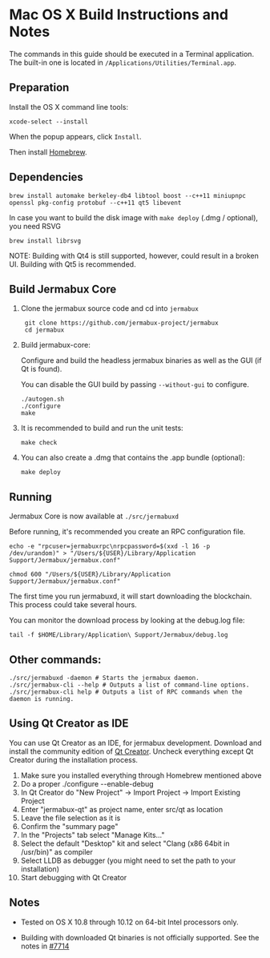 Mac OS X Build Instructions and Notes
====================================
The commands in this guide should be executed in a Terminal application.
The built-in one is located in `/Applications/Utilities/Terminal.app`.

Preparation
-----------
Install the OS X command line tools:

`xcode-select --install`

When the popup appears, click `Install`.

Then install [Homebrew](http://brew.sh).

Dependencies
----------------------

    brew install automake berkeley-db4 libtool boost --c++11 miniupnpc openssl pkg-config protobuf --c++11 qt5 libevent

In case you want to build the disk image with `make deploy` (.dmg / optional), you need RSVG

    brew install librsvg

NOTE: Building with Qt4 is still supported, however, could result in a broken UI. Building with Qt5 is recommended.

Build Jermabux Core
------------------------

1. Clone the jermabux source code and cd into `jermabux`

        git clone https://github.com/jermabux-project/jermabux
        cd jermabux

2.  Build jermabux-core:

    Configure and build the headless jermabux binaries as well as the GUI (if Qt is found).

    You can disable the GUI build by passing `--without-gui` to configure.

        ./autogen.sh
        ./configure
        make

3.  It is recommended to build and run the unit tests:

        make check

4.  You can also create a .dmg that contains the .app bundle (optional):

        make deploy

Running
-------

Jermabux Core is now available at `./src/jermabuxd`

Before running, it's recommended you create an RPC configuration file.

    echo -e "rpcuser=jermabuxrpc\nrpcpassword=$(xxd -l 16 -p /dev/urandom)" > "/Users/${USER}/Library/Application Support/Jermabux/jermabux.conf"

    chmod 600 "/Users/${USER}/Library/Application Support/Jermabux/jermabux.conf"

The first time you run jermabuxd, it will start downloading the blockchain. This process could take several hours.

You can monitor the download process by looking at the debug.log file:

    tail -f $HOME/Library/Application\ Support/Jermabux/debug.log

Other commands:
-------

    ./src/jermabuxd -daemon # Starts the jermabux daemon.
    ./src/jermabux-cli --help # Outputs a list of command-line options.
    ./src/jermabux-cli help # Outputs a list of RPC commands when the daemon is running.

Using Qt Creator as IDE
------------------------
You can use Qt Creator as an IDE, for jermabux development.
Download and install the community edition of [Qt Creator](https://www.qt.io/download/).
Uncheck everything except Qt Creator during the installation process.

1. Make sure you installed everything through Homebrew mentioned above
2. Do a proper ./configure --enable-debug
3. In Qt Creator do "New Project" -> Import Project -> Import Existing Project
4. Enter "jermabux-qt" as project name, enter src/qt as location
5. Leave the file selection as it is
6. Confirm the "summary page"
7. In the "Projects" tab select "Manage Kits..."
8. Select the default "Desktop" kit and select "Clang (x86 64bit in /usr/bin)" as compiler
9. Select LLDB as debugger (you might need to set the path to your installation)
10. Start debugging with Qt Creator

Notes
-----

* Tested on OS X 10.8 through 10.12 on 64-bit Intel processors only.

* Building with downloaded Qt binaries is not officially supported. See the notes in [#7714](https://github.com/bitcoin/bitcoin/issues/7714)
